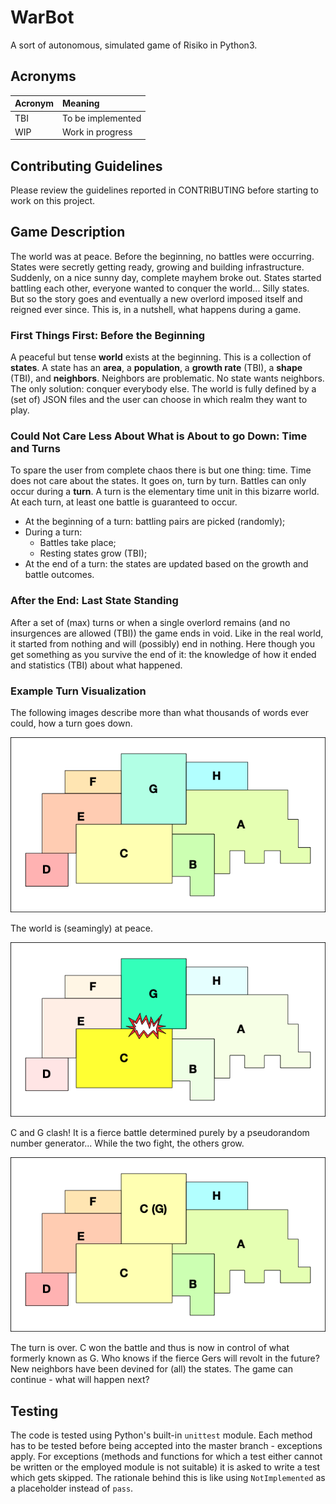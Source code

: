 # WarBot

A sort of autonomous, simulated game of Risiko in Python3.

## Acronyms
|Acronym | Meaning|
|:-------|:-------|
|TBI     | To be implemented |
|WIP     | Work in progress |


## Contributing Guidelines

Please review the guidelines reported in CONTRIBUTING before starting to work on
this project.


## Game Description

The world was at peace. Before the beginning, no battles were occurring. States
were secretly getting ready, growing and building infrastructure.
Suddenly, on a nice sunny day, complete mayhem broke out. States started
battling each other, everyone wanted to conquer the world... Silly states. But
so the story goes and eventually a new overlord imposed itself and reigned ever
since. This is, in a nutshell, what happens during a game.


### First Things First: Before the Beginning

A peaceful but tense **world** exists at the beginning. This is a collection
of **states**. A state has an **area**, a **population**, a **growth rate** (TBI),
a **shape** (TBI), and **neighbors**. Neighbors are problematic. No state wants
neighbors. The only solution: conquer everybody else. The world is fully defined
by a (set of) JSON files and the user can choose in which realm they want to
play.


### Could Not Care Less About What is About to go Down: Time and Turns

To spare the user from complete chaos there is but one thing: time. Time does
not care about the states. It goes on, turn by turn. Battles can only occur
during a **turn**. A turn is the elementary time unit in this bizarre world. At
each turn, at least one battle is guaranteed to occur.
* At the beginning of a turn: battling pairs are picked (randomly);
* During a turn:
  * Battles take place;
  * Resting states grow (TBI);
* At the end of a turn: the states are updated based on the growth and battle outcomes.


### After the End: Last State Standing

After a set of (max) turns or when a single overlord remains (and no insurgences
are allowed (TBI)) the game ends in void. Like in the real world, it started from
nothing and will (possibly) end in nothing. Here though you get something as you
survive the end of it: the knowledge of how it ended and statistics (TBI)
about what happened.


### Example Turn Visualization

The following images describe more than what thousands of words ever could, how
a turn goes down.

![Initial condition](img/initial_condition.png)

The world is (seamingly) at peace.

![What happens under the hood](img/turn_illustrated.png)

C and G clash! It is a fierce battle determined purely by a pseudorandom number
generator... While the two fight, the others grow.

![After the dust has set](img/end_of_turn.png)

The turn is over. C won the battle and thus is now in control of what formerly
known as G. Who knows if the fierce Gers will revolt in the future? New
neighbors have been devined for (all) the states. The game can continue - what
will happen next?


## Testing

The code is tested using Python's built-in `unittest` module. Each method has to
be tested before being accepted into the master branch - exceptions apply. For
exceptions (methods and functions for which a test either cannot be written or
the employed module is not suitable) it is asked to write a test which gets
skipped. The rationale behind this is like using `NotImplemented` as a
placeholder instead of `pass`.
